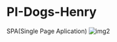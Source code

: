 # PI-Dogs-Henry

SPA(Single Page Aplication)
![img2](https://user-images.githubusercontent.com/98898262/183250310-e526bffb-3e3b-4708-a21e-9c7c4d7a7900.jpg)
